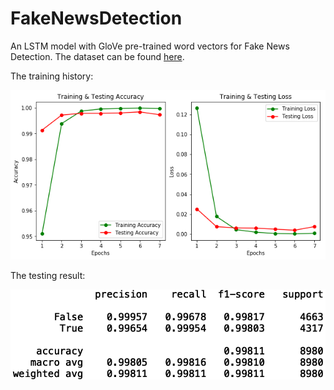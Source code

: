 # FakeNewsDetection
An LSTM model with GloVe pre-trained word vectors for Fake News Detection. The dataset can be found [here](https://www.kaggle.com/clmentbisaillon/fake-and-real-news-dataset).

The training history:

![history](https://raw.githubusercontent.com/xga0/FakeNewsDetection/master/img/img.png)

The testing result:

<img src="https://raw.githubusercontent.com/xga0/FakeNewsDetection/master/img/img1.png" width="600">
